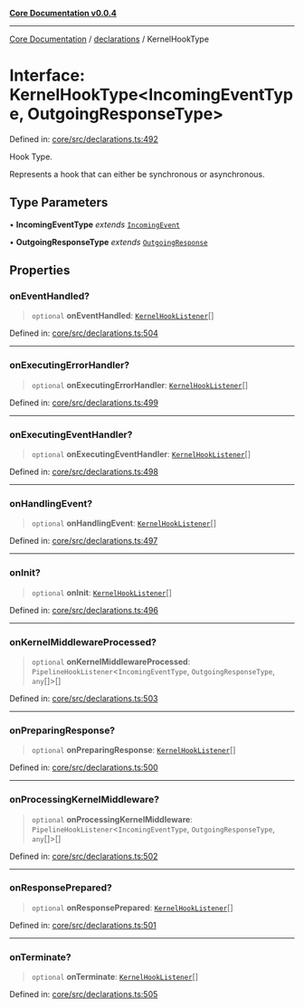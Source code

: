 [**Core Documentation v0.0.4**](../../README.md)

***

[Core Documentation](../../modules.md) / [declarations](../README.md) / KernelHookType

# Interface: KernelHookType\<IncomingEventType, OutgoingResponseType\>

Defined in: [core/src/declarations.ts:492](https://github.com/stonemjs/core/blob/93efe04ef1a71ad6f49c3b315da54d45ace50f23/src/declarations.ts#L492)

Hook Type.

Represents a hook that can either be synchronous or asynchronous.

## Type Parameters

• **IncomingEventType** *extends* [`IncomingEvent`](../../events/IncomingEvent/classes/IncomingEvent.md)

• **OutgoingResponseType** *extends* [`OutgoingResponse`](../../events/OutgoingResponse/classes/OutgoingResponse.md)

## Properties

### onEventHandled?

> `optional` **onEventHandled**: [`KernelHookListener`](../type-aliases/KernelHookListener.md)[]

Defined in: [core/src/declarations.ts:504](https://github.com/stonemjs/core/blob/93efe04ef1a71ad6f49c3b315da54d45ace50f23/src/declarations.ts#L504)

***

### onExecutingErrorHandler?

> `optional` **onExecutingErrorHandler**: [`KernelHookListener`](../type-aliases/KernelHookListener.md)[]

Defined in: [core/src/declarations.ts:499](https://github.com/stonemjs/core/blob/93efe04ef1a71ad6f49c3b315da54d45ace50f23/src/declarations.ts#L499)

***

### onExecutingEventHandler?

> `optional` **onExecutingEventHandler**: [`KernelHookListener`](../type-aliases/KernelHookListener.md)[]

Defined in: [core/src/declarations.ts:498](https://github.com/stonemjs/core/blob/93efe04ef1a71ad6f49c3b315da54d45ace50f23/src/declarations.ts#L498)

***

### onHandlingEvent?

> `optional` **onHandlingEvent**: [`KernelHookListener`](../type-aliases/KernelHookListener.md)[]

Defined in: [core/src/declarations.ts:497](https://github.com/stonemjs/core/blob/93efe04ef1a71ad6f49c3b315da54d45ace50f23/src/declarations.ts#L497)

***

### onInit?

> `optional` **onInit**: [`KernelHookListener`](../type-aliases/KernelHookListener.md)[]

Defined in: [core/src/declarations.ts:496](https://github.com/stonemjs/core/blob/93efe04ef1a71ad6f49c3b315da54d45ace50f23/src/declarations.ts#L496)

***

### onKernelMiddlewareProcessed?

> `optional` **onKernelMiddlewareProcessed**: `PipelineHookListener`\<`IncomingEventType`, `OutgoingResponseType`, `any`[]\>[]

Defined in: [core/src/declarations.ts:503](https://github.com/stonemjs/core/blob/93efe04ef1a71ad6f49c3b315da54d45ace50f23/src/declarations.ts#L503)

***

### onPreparingResponse?

> `optional` **onPreparingResponse**: [`KernelHookListener`](../type-aliases/KernelHookListener.md)[]

Defined in: [core/src/declarations.ts:500](https://github.com/stonemjs/core/blob/93efe04ef1a71ad6f49c3b315da54d45ace50f23/src/declarations.ts#L500)

***

### onProcessingKernelMiddleware?

> `optional` **onProcessingKernelMiddleware**: `PipelineHookListener`\<`IncomingEventType`, `OutgoingResponseType`, `any`[]\>[]

Defined in: [core/src/declarations.ts:502](https://github.com/stonemjs/core/blob/93efe04ef1a71ad6f49c3b315da54d45ace50f23/src/declarations.ts#L502)

***

### onResponsePrepared?

> `optional` **onResponsePrepared**: [`KernelHookListener`](../type-aliases/KernelHookListener.md)[]

Defined in: [core/src/declarations.ts:501](https://github.com/stonemjs/core/blob/93efe04ef1a71ad6f49c3b315da54d45ace50f23/src/declarations.ts#L501)

***

### onTerminate?

> `optional` **onTerminate**: [`KernelHookListener`](../type-aliases/KernelHookListener.md)[]

Defined in: [core/src/declarations.ts:505](https://github.com/stonemjs/core/blob/93efe04ef1a71ad6f49c3b315da54d45ace50f23/src/declarations.ts#L505)
